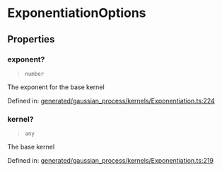 # ExponentiationOptions

## Properties

### exponent?

> `number`

The exponent for the base kernel

Defined in:  [generated/gaussian\_process/kernels/Exponentiation.ts:224](https://github.com/transitive-bullshit/scikit-learn-ts/blob/122b3c0/packages/sklearn/src/generated/gaussian_process/kernels/Exponentiation.ts#L224)

### kernel?

> `any`

The base kernel

Defined in:  [generated/gaussian\_process/kernels/Exponentiation.ts:219](https://github.com/transitive-bullshit/scikit-learn-ts/blob/122b3c0/packages/sklearn/src/generated/gaussian_process/kernels/Exponentiation.ts#L219)
